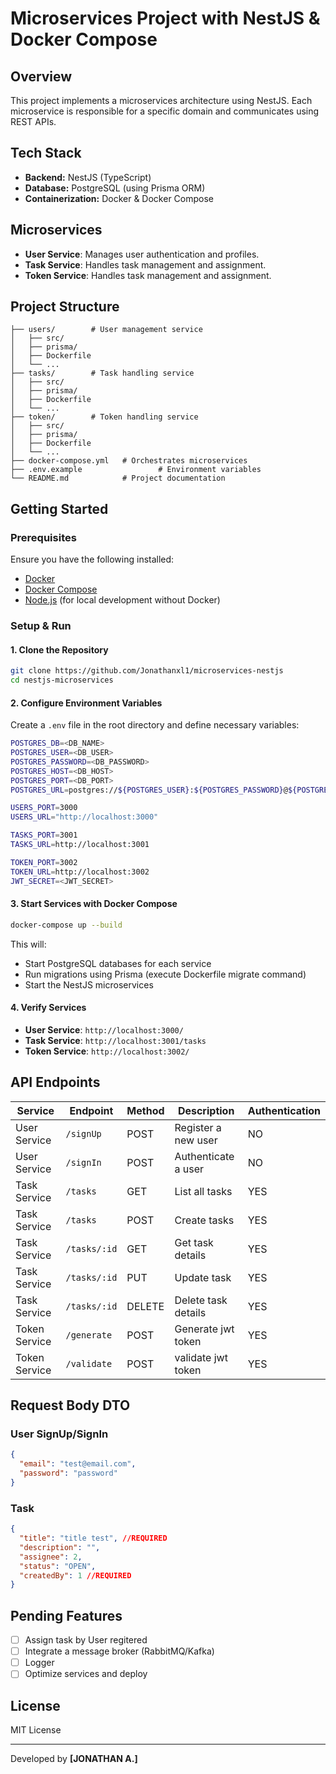 # Microservices Project with NestJS & Docker Compose

## Overview

This project implements a microservices architecture using NestJS. Each microservice is responsible for a specific domain and communicates using REST APIs.

## Tech Stack

- **Backend:** NestJS (TypeScript)
- **Database:** PostgreSQL (using Prisma ORM)
- **Containerization:** Docker & Docker Compose

## Microservices

- **User Service**: Manages user authentication and profiles.
- **Task Service**: Handles task management and assignment.
- **Token Service**: Handles task management and assignment.

## Project Structure

```
├── users/        # User management service
│   ├── src/
│   ├── prisma/
│   ├── Dockerfile
│   └── ...
├── tasks/        # Task handling service
│   ├── src/
│   ├── prisma/
│   ├── Dockerfile
│   └── ...
├── token/        # Token handling service
│   ├── src/
│   ├── prisma/
│   ├── Dockerfile
│   └── ...
├── docker-compose.yml   # Orchestrates microservices
├── .env.example                 # Environment variables
└── README.md            # Project documentation
```

## Getting Started

### Prerequisites

Ensure you have the following installed:

- [Docker](https://www.docker.com/get-started)
- [Docker Compose](https://docs.docker.com/compose/)
- [Node.js](https://nodejs.org/) (for local development without Docker)

### Setup & Run

#### 1. Clone the Repository

```sh
git clone https://github.com/Jonathanxl1/microservices-nestjs
cd nestjs-microservices
```

#### 2. Configure Environment Variables

Create a `.env` file in the root directory and define necessary variables:

```sh
POSTGRES_DB=<DB_NAME>
POSTGRES_USER=<DB_USER>
POSTGRES_PASSWORD=<DB_PASSWORD>
POSTGRES_HOST=<DB_HOST>
POSTGRES_PORT=<DB_PORT>
POSTGRES_URL=postgres://${POSTGRES_USER}:${POSTGRES_PASSWORD}@${POSTGRES_HOST}:${POSTGRES_PORT}/${POSTGRES_DB}

USERS_PORT=3000
USERS_URL="http://localhost:3000"

TASKS_PORT=3001
TASKS_URL=http://localhost:3001

TOKEN_PORT=3002
TOKEN_URL=http://localhost:3002
JWT_SECRET=<JWT_SECRET>
```

#### 3. Start Services with Docker Compose

```sh
docker-compose up --build
```

This will:

- Start PostgreSQL databases for each service
- Run migrations using Prisma (execute Dockerfile migrate command)
- Start the NestJS microservices

#### 4. Verify Services

- **User Service**: `http://localhost:3000/`
- **Task Service**: `http://localhost:3001/tasks`
- **Token Service**: `http://localhost:3002/`

## API Endpoints

| Service       | Endpoint     | Method | Description         | Authentication |
| ------------- | ------------ | ------ | ------------------- | -------------- |
| User Service  | `/signUp`    | POST   | Register a new user | NO             |
| User Service  | `/signIn`    | POST   | Authenticate a user | NO             |
| Task Service  | `/tasks`     | GET    | List all tasks      | YES            |
| Task Service  | `/tasks`     | POST   | Create tasks        | YES            |
| Task Service  | `/tasks/:id` | GET    | Get task details    | YES            |
| Task Service  | `/tasks/:id` | PUT    | Update task         | YES            |
| Task Service  | `/tasks/:id` | DELETE | Delete task details | YES            |
| Token Service | `/generate`  | POST   | Generate jwt token  | YES            |
| Token Service | `/validate`  | POST   | validate jwt token  | YES            |

## Request Body DTO

### User SignUp/SignIn

```json
{
  "email": "test@email.com",
  "password": "password"
}
```

### Task

```json
{
  "title": "title test", //REQUIRED
  "description": "",
  "assignee": 2,
  "status": "OPEN",
  "createdBy": 1 //REQUIRED
}
```

## Pending Features

- [ ] Assign task by User regitered
- [ ] Integrate a message broker (RabbitMQ/Kafka)
- [ ] Logger
- [ ] Optimize services and deploy

## License

MIT License

---

Developed by **[JONATHAN A.]**
